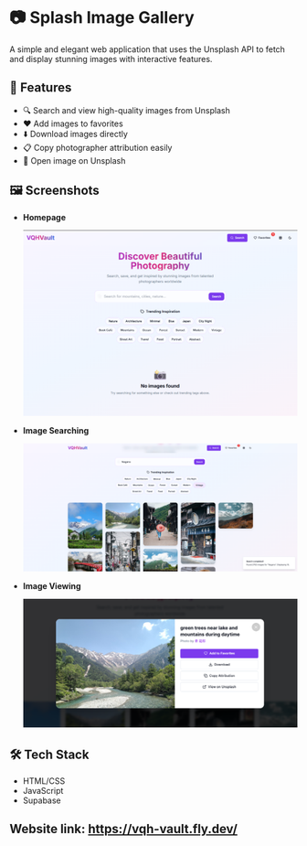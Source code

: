 # 📷 Splash Image Gallery

A simple and elegant web application that uses the Unsplash API to fetch and display stunning images with interactive features.

## 🚀 Features

- 🔍 Search and view high-quality images from Unsplash
- ❤️ Add images to favorites
- ⬇️ Download images directly
- 📋 Copy photographer attribution easily
- 🔗 Open image on Unsplash

## 🖼️ Screenshots

- **Homepage**
  
  ![Homepage](docs/Homepage.png)

- **Image Searching**
  
  ![Searching](docs/Searching.png)

- **Image Viewing**
  
  ![Viewing](docs/Viewing.png)

## 🛠️ Tech Stack

- HTML/CSS
- JavaScript
- Supabase

## Website link: https://vqh-vault.fly.dev/